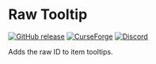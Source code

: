 # Raw Tooltip

[![GitHub release](https://img.shields.io/github/release/haykam821/Raw-Tooltip.svg?style=popout&label=github)](https://github.com/haykam821/Raw-Tooltip/releases/latest)
[![CurseForge](https://img.shields.io/static/v1?style=popout&label=curseforge&message=project&color=6441A4)](https://www.curseforge.com/minecraft/mc-mods/raw-tooltip)
[![Discord](https://img.shields.io/static/v1?style=popout&label=chat&message=discord&color=7289DA)](https://discord.gg/eXcffmW)

Adds the raw ID to item tooltips.
